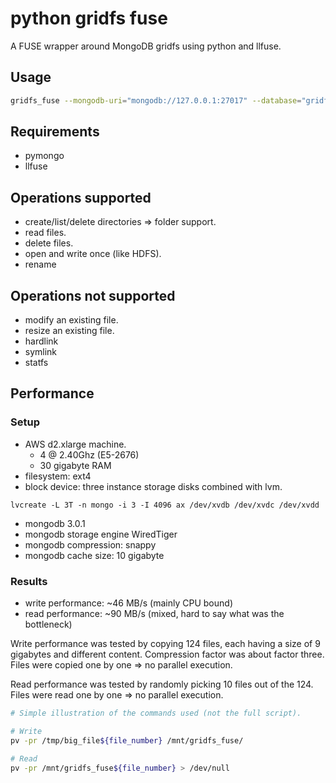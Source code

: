 # python gridfs fuse
A FUSE wrapper around MongoDB gridfs using python and llfuse.

## Usage
```bash
gridfs_fuse --mongodb-uri="mongodb://127.0.0.1:27017" --database="gridfs_fuse" --mount-point="/mnt/gridfs_fuse"
```

## Requirements
 * pymongo
 * llfuse

## Operations supported
 * create/list/delete directories => folder support.
 * read files.
 * delete files.
 * open and write once (like HDFS).
 * rename


## Operations not supported
 * modify an existing file.
 * resize an existing file.
 * hardlink
 * symlink
 * statfs


## Performance
### Setup
* AWS d2.xlarge machine.
  * 4 @ 2.40Ghz (E5-2676)
  * 30 gigabyte RAM
* filesystem: ext4
* block device: three instance storage disks combined with lvm.
```
lvcreate -L 3T -n mongo -i 3 -I 4096 ax /dev/xvdb /dev/xvdc /dev/xvdd
```
* mongodb 3.0.1
* mongodb storage engine WiredTiger
* mongodb compression: snappy
* mongodb cache size: 10 gigabyte

### Results
* write performance: ~46 MB/s (mainly CPU bound)
* read performance: ~90 MB/s (mixed, hard to say what was the bottleneck)

Write performance was tested by copying 124 files, each having a size of 9 gigabytes and different content.
Compression factor was about factor three.
Files were copied one by one => no parallel execution.

Read performance was tested by randomly picking 10 files out of the 124.
Files were read one by one => no parallel execution.

```bash
# Simple illustration of the commands used (not the full script).

# Write
pv -pr /tmp/big_file${file_number} /mnt/gridfs_fuse/

# Read
pv -pr /mnt/gridfs_fuse${file_number} > /dev/null
```
